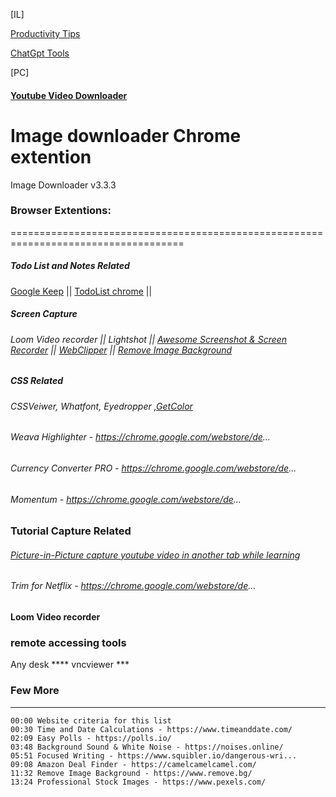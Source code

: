 [IL]

[Productivity Tips](https://github.com/atiq-shumon/Prod-tools-health-exer-meet-life-skills-medi-comm-inspi-leader-succ-yog-cele-nego-deba-mind-subcon/blob/main/README.md)

[ChatGpt Tools](https://github.com/atiq-shumon/Chat_gpt_prompt_engineering_ai_chatgpt/tree/main/ChatGpt_Tools)

[PC]

#### [Youtube Video Downloader](https://www.youtube.com/watch?v=eC18IgD3N0A&ab_channel=Shopify%2B%2B)

Image downloader Chrome extention
======================================
Image Downloader v3.3.3

### Browser Extentions:
====================================================================================
##### Todo List and Notes Related
[Google Keep](https://chrome.google.com/webstore/detail/google-keep-chrome-extens/lpcaedmchfhocbbapmcbpinfpgnhiddi) || [TodoList chrome](https://chrome.google.com/webstore/detail/todoist-for-chrome/jldhpllghnbhlbpcmnajkpdmadaolakh) || []()

##### Screen Capture
###### Loom Video recorder || Lightshot || [Awesome Screenshot & Screen Recorder](https://chrome.google.com/webstore/detail/awesome-screenshot-screen/nlipoenfbbikpbjkfpfillcgkoblgpmj?hl=en) || [WebClipper](https://chrome.google.com/webstore/detail/notebook-web-clipper/cneaciknhhaahhdediboeafhdlbdoodg) || [Remove Image Background](https://www.remove.bg/)
##### CSS Related
###### CSSVeiwer, Whatfont, Eyedropper ,[GetColor](https://chrome.google.com/webstore/de...)

###### Weava Highlighter - https://chrome.google.com/webstore/de...
###### Currency Converter PRO - https://chrome.google.com/webstore/de...
###### Momentum - https://chrome.google.com/webstore/de...
### Tutorial Capture Related
###### [Picture-in-Picture capture youtube video in another tab while learning](https://chrome.google.com/webstore/detail/picture-in-picture-for-ch/ekoomohieogfomodjdjjfdammloodeih)
###### Trim for Netflix - https://chrome.google.com/webstore/de...

#### Loom Video recorder

### remote accessing tools

Any desk **** vncviewer *** 

### Few More
-------------------
```
00:00 Website criteria for this list
00:30 Time and Date Calculations - https://www.timeanddate.com/
02:09 Easy Polls - https://polls.io/
03:48 Background Sound & White Noise - https://noises.online/
05:51 Focused Writing - https://www.squibler.io/dangerous-wri...
09:08 Amazon Deal Finder - https://camelcamelcamel.com/
11:32 Remove Image Background - https://www.remove.bg/
13:24 Professional Stock Images - https://www.pexels.com/
```
